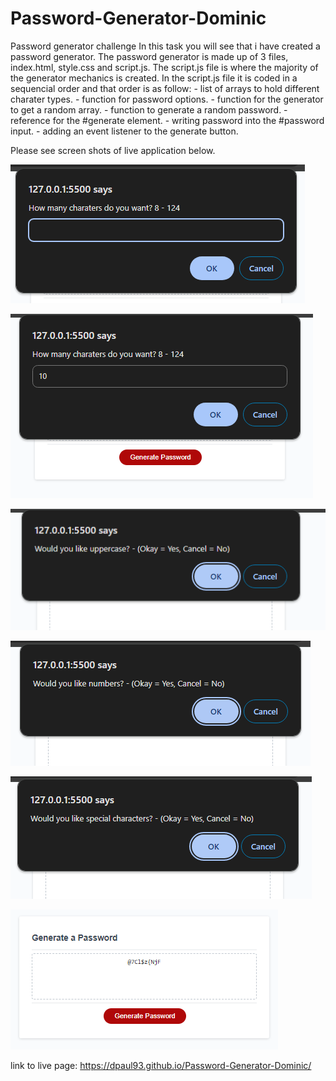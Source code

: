 # Password-Generator-Dominic
Password generator challenge
In this task you will see that i have created a password generator. 
The password generator is made up of 3 files, index.html, style.css and script.js.
The script.js file is where the majority of the generator mechanics is created. 
In the script.js file it is coded in a sequencial order and that order is as follow:
    - list of arrays to hold different charater types.
    - function for password options.
    - function for the generator to get a random array.
    - function to generate a random password.
    - reference for the #generate element.
    - writing password into the #password input.
    - adding an event listener to the generate button. 

 Please see screen shots of live application below. 

![Alt text](/image-1.png)

![Alt text](/image-2.png)

![Alt text](/image-3.png)

![Alt text](/image-4.png)

![Alt text](/image-5.png)

![Alt text](/image-6.png)

link to live page: https://dpaul93.github.io/Password-Generator-Dominic/



